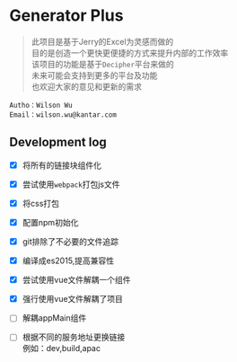 # Generator Plus
> 此项目是基于Jerry的Excel为灵感而做的   
> 目的是创造一个更快更便捷的方式来提升内部的工作效率   
> 该项目的功能是基于`Decipher`平台来做的   
> 未来可能会支持到更多的平台及功能   
> 也欢迎大家的意见和更新的需求
```
Autho：Wilson Wu   
Email：wilson.wu@kantar.com   
```

## Development log
- [x] 将所有的链接块组件化
- [x] 尝试使用`webpack`打包js文件
- [x] 将css打包
- [x] 配置npm初始化
- [x] git排除了不必要的文件追踪
- [x] 编译成es2015,提高兼容性
- [x] 尝试使用vue文件解耦一个组件
- [x] 强行使用vue文件解耦了项目
- [ ] 解耦appMain组件
- [ ] 根据不同的服务地址更换链接   
例如：dev,build,apac

